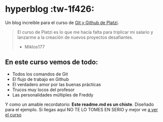 # hyperblog :tw-1f426: 
Un blog increible para el curso de [Git y Github de Platzi](https://platzi.com/clases/git-github/ "Git y Github de Platzi").
> El curso de Platzi es lo que me hacía falta para triplicar mi salario y lanzarme a la creación de nuevos proyectos desafiantes.
> - Miklos177

## En este curso vemos de todo:
* Todos los comandos de Git
* El flujo de trabajo en Github
* El verdadero amor por las buenas prácticas
* Trucos muy locos del profesor
* Las personalidades múltiples de Freddy

Y como un amable recordatorio: **Este readme.md es un chiste**. Diseñado para el ejemplo. Si llegas aquí NO TE LO TOMES EN SERIO y mejor ve [a ver el curso](https://platzi.com/clases/git-github/ "a ver el curso") 
